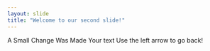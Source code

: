 ```yaml
---
layout: slide
title: "Welcome to our second slide!"
---
```

A Small Change Was Made
Your text
Use the left arrow to go back!
